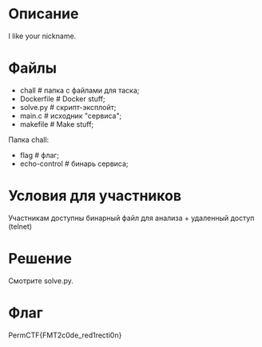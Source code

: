 # Описание
I like your nickname.

# Файлы
* chall                         # папка с файлами для таска;
* Dockerfile                    # Docker stuff;
* solve.py                      # скрипт-эксплойт;
* main.c                        # исходник "сервиса";
* makefile                      # Make stuff;

Папка chall:
* flag                          # флаг;
* echo-control                  # бинарь сервиса;


# Условия для участников
Участникам доступны бинарный файл для анализа + удаленный доступ (telnet)

# Решение
Смотрите solve.py.

# Флаг
PermCTF{FMT2c0de_red1recti0n}